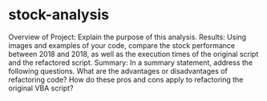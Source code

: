# stock-analysis
Overview of Project: Explain the purpose of this analysis.
Results: Using images and examples of your code, compare the stock performance between 2018 and 2018, as well as the execution times of the original script and the refactored script.
Summary: In a summary statement, address the following questions.
What are the advantages or disadvantages of refactoring code?
How do these pros and cons apply to refactoring the original VBA script?
